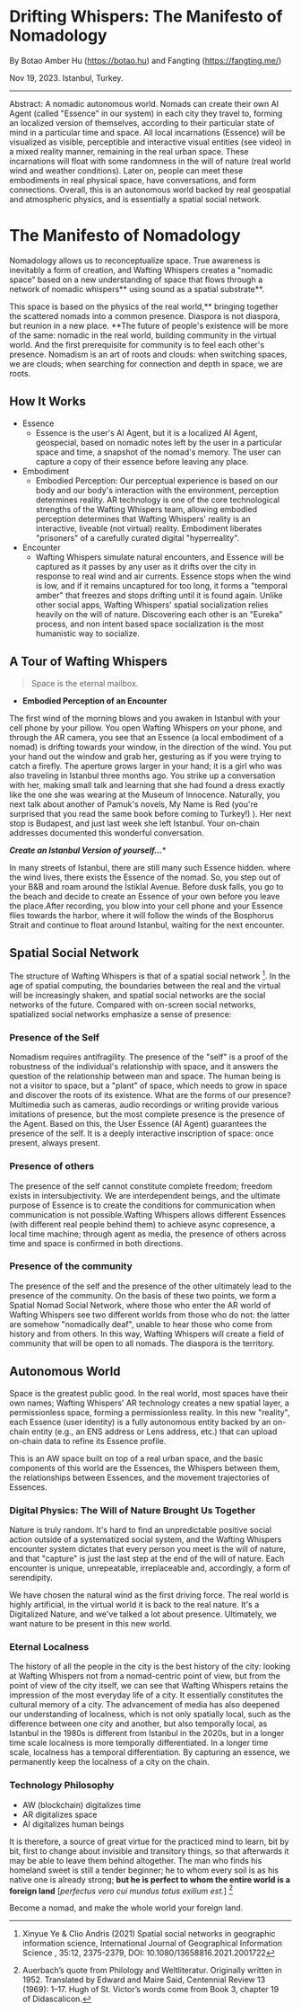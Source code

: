 
# Drifting Whispers: The Manifesto of Nomadology

By Botao Amber Hu (https://botao.hu) and Fangting (https://fangting.me/)

Nov 19, 2023. Istanbul, Turkey. 

*** 

Abstract: A nomadic autonomous world. Nomads can create their own AI Agent (called "Essence" in our system) in each city they travel to, forming an localized version of themselves, according to their particular state of mind in a particular time and space. All local incarnations (Essence) will be visualized as visible, perceptible and interactive visual entities (see video) in a mixed reality manner, remaining in the real urban space. These incarnations will float with some randomness in the will of nature (real world wind and weather conditions). Later on, people can meet these embodiments in real physical space, have conversations, and form connections. Overall, this is an autonomous world backed by real geospatial and atmospheric physics, and is essentially a spatial social network.

# The Manifesto of Nomadology

Nomadology allows us to reconceptualize space. True awareness is inevitably a form of creation, and Wafting Whispers creates a "nomadic space" based on a new understanding of space that flows through a network of nomadic whispers** using sound as a spatial substrate**.

This space is based on the physics of the real world,** bringing together the scattered nomads into a common presence. Diaspora is not diaspora, but reunion in a new place. **The future of people's existence will be more of the same: nomadic in the real world, building community in the virtual world. And the first prerequisite for community is to feel each other's presence. Nomadism is an art of roots and clouds: when switching spaces, we are clouds; when searching for connection and depth in space, we are roots.

## How It Works

- Essence
    - Essence is the user's AI Agent, but it is a localized AI Agent, geospecial, based on nomadic notes left by the user in a particular space and time, a snapshot of the nomad's memory. The user can capture a copy of their essence before leaving any place.
- Embodiment
    - Embodied Perception: Our perceptual experience is based on our body and our body's interaction with the environment, perception determines reality. AR technology is one of the core technological strengths of the Wafting Whispers team, allowing embodied perception determines that Wafting Whispers' reality is an interactive, liveable (not virtual) reality. Embodiment liberates "prisoners" of a carefully curated digital "hyperreality".
- Encounter
    - Wafting Whispers simulate natural encounters, and Essence will be captured as it passes by any user as it drifts over the city in response to real wind and air currents. Essence stops when the wind is low, and if it remains uncaptured for too long, it forms a "temporal amber" that freezes and stops drifting until it is found again. Unlike other social apps, Wafting Whispers' spatial socialization relies heavily on the will of nature. Discovering each other is an "Eureka" process, and non intent based space socialization is the most humanistic way to socialize.

## A Tour of Wafting Whispers

> Space is the eternal mailbox.
> 
- **Embodied Perception of an Encounter**

The first wind of the morning blows and you awaken in Istanbul with your cell phone by your pillow. You open Wafting Whispers on your phone, and through the AR camera, you see that an Essence (a local embodiment of a nomad) is drifting towards your window, in the direction of the wind. You put your hand out the window and grab her, gesturing as if you were trying to catch a firefly. The aperture grows larger in your hand; it is a girl who was also traveling in Istanbul three months ago. You strike up a conversation with her, making small talk and learning that she had found a dress exactly like the one she was wearing at the Museum of Innocence. Naturally, you next talk about another of Pamuk's novels, My Name is Red (you're surprised that you read the same book before coming to Turkey!) ). Her next stop is Budapest, and just last week she left Istanbul. Your on-chain addresses documented this wonderful conversation.

***Create an Istanbul Version of yourself...****

In many streets of Istanbul, there are still many such Essence hidden. where the wind lives, there exists the Essence of the nomad. So, you step out of your B&B and roam around the İstiklal Avenue. Before dusk falls, you go to the beach and decide to create an Essence of your own before you leave the place.After recording, you blow into your cell phone and your Essence flies towards the harbor, where it will follow the winds of the Bosphorus Strait and continue to float around Istanbul, waiting for the next encounter.


## Spatial Social Network

The structure of Wafting Whispers is that of a spatial social network [^1]. In the age of spatial computing, the boundaries between the real and the virtual will be increasingly shaken, and spatial social networks are the social networks of the future. Compared with on-screen social networks, spatialized social networks emphasize a sense of presence:

### Presence of the Self

Nomadism requires antifragility. The presence of the "self" is a proof of the robustness of the individual's relationship with space, and it answers the question of the relationship between man and space. The human being is not a visitor to space, but a "plant" of space, which needs to grow in space and discover the roots of its existence. What are the forms of our presence? Multimedia such as cameras, audio recordings or writing provide various imitations of presence, but the most complete presence is the presence of the Agent. Based on this, the User Essence (AI Agent) guarantees the presence of the self. It is a deeply interactive inscription of space: once present, always present.

### Presence of others

The presence of the self cannot constitute complete freedom; freedom exists in intersubjectivity. We are interdependent beings, and the ultimate purpose of Essence is to create the conditions for communication when communication is not possible.Wafting Whispers allows different Essences (with different real people behind them) to achieve async copresence, a local time machine; through agent as media, the presence of others across time and space is confirmed in both directions.

### Presence of the community

The presence of the self and the presence of the other ultimately lead to the presence of the community. On the basis of these two points, we form a Spatial Nomad Social Network, where those who enter the AR world of Wafting Whispers see two different worlds from those who do not: the latter are somehow "nomadically deaf", unable to hear those who come from history and from others. In this way, Wafting Whispers will create a field of community that will be open to all nomads. The diaspora is the territory.

## Autonomous World

Space is the greatest public good. In the real world, most spaces have their own names; Wafting Whispers' AR technology creates a new spatial layer, a permissionless space, forming a permissionless reality. In this new "reality", each Essence (user identity) is a fully autonomous entity backed by an on-chain entity (e.g., an ENS address or Lens address, etc.) that can upload on-chain data to refine its Essence profile.

This is an AW space built on top of a real urban space, and the basic components of this world are the Essences, the Whispers between them, the relationships between Essences, and the movement trajectories of Essences.


### Digital Physics: The Will of Nature Brought Us Together

Nature is truly random. It's hard to find an unpredictable positive social action outside of a systematized social system, and the Wafting Whispers encounter system dictates that every person you meet is the will of nature, and that "capture" is just the last step at the end of the will of nature. Each encounter is unique, unrepeatable, irreplaceable and, accordingly, a form of serendipity.

We have chosen the natural wind as the first driving force. The real world is highly artificial, in the virtual world it is back to the real nature. It's a Digitalized Nature, and we've talked a lot about presence. Ultimately, we want nature to be present in this new world.

### Eternal Localness

The history of all the people in the city is the best history of the city: looking at Wafting Whispers not from a nomad-centric point of view, but from the point of view of the city itself, we can see that Wafting Whispers retains the impression of the most everyday life of a city. It essentially constitutes the cultural memory of a city. The advancement of media has also deepened our understanding of localness, which is not only spatially local, such as the difference between one city and another, but also temporally local, as Istanbul in the 1980s is different from Istanbul in the 2020s, but in a longer time scale localness is more temporally differentiated. In a longer time scale, localness has a temporal differentiation. By capturing an essence, we permanently keep the localness of a city on the chain.

### Technology Philosophy

- AW (blockchain) digitalizes time
- AR digitalizes space
- AI digitalizes human beings

It is therefore, a source of great virtue for the practiced mind to learn, bit by bit, first to change about invisible and transitory things, so that afterwards it may be able to leave them behind altogether. The man who finds his homeland sweet is still a tender beginner; he to whom every soil is as his native one is already strong; **but he is perfect to whom the entire world is a foreign land** [*perfectus vero cui mundus totus exilium est.*] [^2]
> 

Become a nomad, and make the whole world your foreign land.

[^1]: Xinyue Ye & Clio Andris (2021) Spatial social networks in geographic information science, International Journal of Geographical Information Science , 35:12, 2375-2379, DOI: 10.1080/13658816.2021.2001722
[^2]: Auerbach’s quote from Philology and Weltliteratur. Originally written in 1952. Translated by Edward and Maire Said, Centennial Review 13 (1969): 1–17. Hugh of St. Victor’s words come from Book 3, chapter 19 of Didascalicon.
